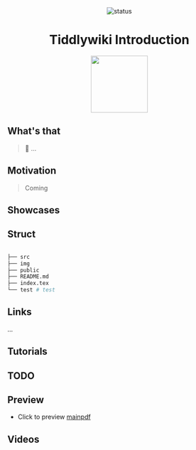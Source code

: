 <div align="center">

<img src="https://img.shields.io/badge/Status-WIP-blueviolet.svg?style=flat-square&logo=Chakra-Ui&color=90E59A&logoColor=green" alt="status" >

</div>

<h1 align="center">Tiddlywiki Introduction</h1>

<div align="center">

<img src="" width=128/>

</div>

## What's that

> 🎊 ...

## Motivation

> Coming

## Showcases

<!-- | <img src="img/00.png" align="bottom" width=256/> | <img src="img/03.png" align="bottom" width=256/> | <img src="img/02.png" align="bottom" width=256/> | -->
<!-- | :----------------------------------------------: | :----------------------------------------------: | ------------------------------------------------ | -->
<!-- | <img src="img/01.png" align="bottom" width=256/> | <img src="img/03.png" align="bottom" width=256/> | <img src="img/02.png" align="bottom" width=256/> | -->

## Struct

```bash

├── src
├── img
├── public
├── README.md
├── index.tex
└── test # test

```

## Links

...

## Tutorials

## TODO

## Preview

- Click to preview [mainpdf](dist/main.pdf)

## Videos
